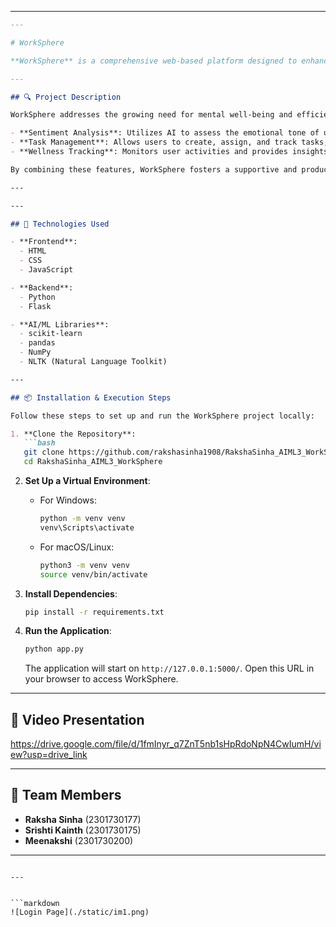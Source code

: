 
---

```markdown
---

# WorkSphere

**WorkSphere** is a comprehensive web-based platform designed to enhance workplace wellness and productivity. By integrating AI-driven sentiment analysis, task management, and wellness tracking, WorkSphere aims to create a balanced and efficient work environment for teams and individuals.

---

## 🔍 Project Description

WorkSphere addresses the growing need for mental well-being and efficient task management in professional settings. The platform offers:

- **Sentiment Analysis**: Utilizes AI to assess the emotional tone of user inputs, helping identify stress levels and overall mood.
- **Task Management**: Allows users to create, assign, and track tasks, ensuring better organization and accountability.
- **Wellness Tracking**: Monitors user activities and provides insights to promote healthier work habits.

By combining these features, WorkSphere fosters a supportive and productive workspace.

---

---

## 🚀 Technologies Used

- **Frontend**:
  - HTML
  - CSS
  - JavaScript

- **Backend**:
  - Python
  - Flask

- **AI/ML Libraries**:
  - scikit-learn
  - pandas
  - NumPy
  - NLTK (Natural Language Toolkit)

---

## 📦 Installation & Execution Steps

Follow these steps to set up and run the WorkSphere project locally:

1. **Clone the Repository**:
   ```bash
   git clone https://github.com/rakshasinha1908/RakshaSinha_AIML3_WorkSphere.git
   cd RakshaSinha_AIML3_WorkSphere
   ```

2. **Set Up a Virtual Environment**:
   - For Windows:
     ```bash
     python -m venv venv
     venv\Scripts\activate
     ```
   - For macOS/Linux:
     ```bash
     python3 -m venv venv
     source venv/bin/activate
     ```

3. **Install Dependencies**:
   ```bash
   pip install -r requirements.txt
   ```

4. **Run the Application**:
   ```bash
   python app.py
   ```
   The application will start on `http://127.0.0.1:5000/`. Open this URL in your browser to access WorkSphere.

---

## 🎥 Video Presentation

https://drive.google.com/file/d/1fmInyr_q7ZnT5nb1sHpRdoNpN4CwIumH/view?usp=drive_link

---

## 👥 Team Members

- **Raksha Sinha** (2301730177)
- **Srishti Kainth** (2301730175)
- **Meenakshi** (2301730200)

---
```

---


```markdown
![Login Page](./static/im1.png)
```
